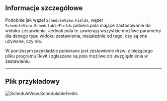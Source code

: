 ## Informacje szczegółowe
Podobnie jak węzeł `ScheduleView.Fields`, węzeł `ScheduleView.SchedulableFields` pobiera pola mające zastosowanie do widoku zestawienia. Jednak pola te zawierają wszystkie możliwe parametry dla danego typu widoku zestawienia, niezależnie od tego, czy są one używane, czy nie.

W poniższym przykładzie pobierane jest zestawienie drzwi z bieżącego pliku programu Revit i zgłaszane są pola możliwe do uwzględnienia w zestawieniu.
___
## Plik przykładowy

![ScheduleView.SchedulableFields](./Revit.Elements.Views.ScheduleView.SchedulableFields_img.jpg)
